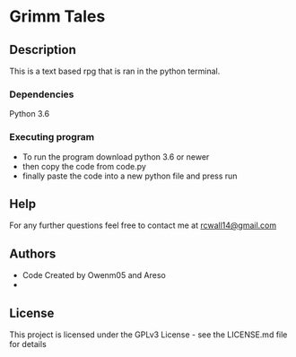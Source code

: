 # Grimm Tales

## Description

This is a text based rpg that is ran in the python terminal.

### Dependencies

Python 3.6

### Executing program

* To run the program download python 3.6 or newer 
* then copy the code from code.py 
* finally paste the code into a new python file and press run

## Help

For any further questions feel free to contact me at rcwall14@gmail.com

## Authors
* Code Created by Owenm05 and Areso
* 
## License

This project is licensed under the GPLv3 License - see the LICENSE.md file for details
